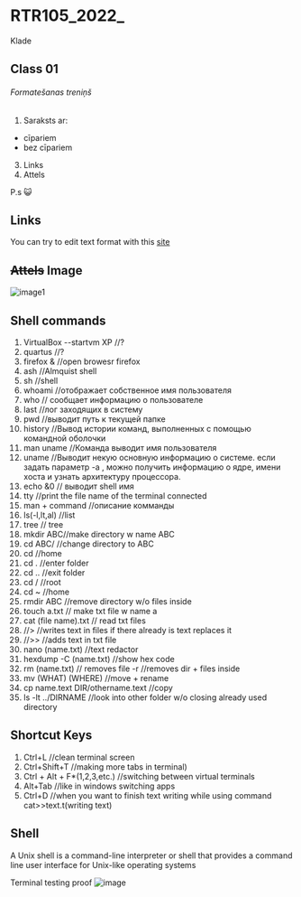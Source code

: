 # RTR105_2022_
Klade

## Class 01
###### Formatešanas treniņš
1. Saraksts ar: 
-	cīpariem
-	bez cīpariem
3. Links
4. Attels

P.s :smiley_cat:
## **Links**
You can try to edit text format with this [site](https://stackedit.io/app#)

## ~~Attels~~ **Image**
![image1](https://www.svgrepo.com/show/303615/github-icon-1-logo.svg)


## Shell commands
  1. VirtualBox --startvm XP //?
  2. quartus //?
3. firefox & //open browesr firefox
4. ash //Almquist shell
5. sh //shell
6. whoami //отображает собственное имя пользователя
7. who // сообщает информацию о пользователе
8. last //лог заходящих в систему
9. pwd //выводит путь к текущей папке
10. history //Вывод истории команд, выполненных с помощью командной оболочки
11. man uname //Команда выводит имя пользователя
12. uname //Выводит некую основную информацию о системе. если задать параметр -a , можно получить информацию о ядре, имени хоста и узнать архитектуру процессора.
13. echo &0 // выводит shell имя
14. tty //print the file name of the terminal connected
15. man + command //описание комманды
16. ls(-l,lt,al) //list
17. tree // tree
18. mkdir ABC//make directory w name ABC
19. cd ABC/ //change directory to ABC
20. cd //home
21. cd . //enter folder
22. cd .. //exit folder
23. cd / //root
24. cd ~ //home
25. rmdir ABC //remove directory w/o files inside
26. touch a.txt // make txt file w name a
27. cat (file name).txt // read txt files
28. //> //writes text in files if there already is text replaces it
29. //>> //adds text in txt file
30. nano (name.txt) //text redactor
31. hexdump -C (name.txt) //show hex code
32. rm (name.txt) // removes file -r //removes dir + files inside
32. mv (WHAT) (WHERE) //move + rename
33. cp name.text DIR/othername.text //copy
34. ls -lt ../DIRNAME //look into other folder w/o closing already used directory

## Shortcut Keys
1. Ctrl+L //clean terminal screen
2. Ctrl+Shift+T //making more tabs in terminal)
3. Ctrl + Alt + F*(1,2,3,etc.) //switching between virtual terminals
4. Alt+Tab //like in windows switching apps
5. Ctrl+D //when you want to finish text writing while using command cat>>text.t(writing text)
## Shell
A Unix shell is a command-line interpreter or shell that provides a command line user interface for Unix-like operating systems

Terminal testing proof
![image](https://user-images.githubusercontent.com/71448985/190510498-ff1dc4ba-518b-406a-a7ed-7c15e7938a8a.png)
